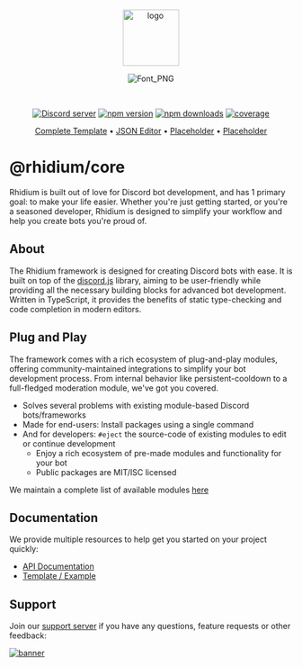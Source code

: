 <div align="center">
 <br />
 <p>
  <a href="https://rhidium.xyz"><img src="https://github.com/rhidium/core/assets/57721238/e6d25fa1-07cb-4284-a02a-f73fe7ef3878" width="100" alt="logo" /></a>
  
  ![Font_PNG](https://github.com/rhidium/core/assets/57721238/9ccc5763-8336-4d1e-8187-a738bafdc519)
 </p>
 <br />
 <p>
  <a href="https://discord.gg/mirasaki"><img src="https://img.shields.io/discord/793894728847720468?color=5865F2&logo=discord&logoColor=white" alt="Discord server" /></a>
  <a href="https://www.npmjs.com/package/@rhidium/core"><img src="https://img.shields.io/npm/v/@rhidium/core.svg?maxAge=3600" alt="npm version" /></a>
  <a href="https://www.npmjs.com/package/@rhidium/core"><img src="https://img.shields.io/npm/dt/@rhidium/core.svg?maxAge=3600" alt="npm downloads" /></a>
  <a href="https://rhidium.xyz/modules"><img src="https://rhidium.xyz/coverage.svg" alt="coverage" /></a>
 </p>

 <p align="center">
  <a href="https://github.com/rhidium/template">Complete Template</a>
  •
  <a href="https://github.com/rhidium/json-editor">JSON Editor</a>
  •
  <a href="https://github.com/rhidium/json-editor">Placeholder</a>
  •
  <a href="https://github.com/rhidium/json-editor">Placeholder</a>
</p>
</div>

# @rhidium/core

Rhidium is built out of love for Discord bot development, and has 1 primary goal: to make your life easier. Whether you're just getting started, or you're a seasoned developer, Rhidium is designed to simplify your workflow and help you create bots you're proud of.

## About

The Rhidium framework is designed for creating Discord bots with ease. It is built on top of the [discord.js](https://discord.js.org/#/) library, aiming to be user-friendly while providing all the necessary building blocks for advanced bot development. Written in TypeScript, it provides the benefits of static type-checking and code completion in modern editors.

## Plug and Play

The framework comes with a rich ecosystem of plug-and-play modules, offering community-maintained integrations to simplify your bot development process. From internal behavior like persistent-cooldown to a full-fledged moderation module, we've got you covered.

- Solves several problems with existing module-based Discord bots/frameworks
- Made for end-users: Install packages using a single command
- And for developers: `#eject` the source-code of existing modules to edit or continue development
  - Enjoy a rich ecosystem of pre-made modules and functionality for your bot
  - Public packages are MIT/ISC licensed

We maintain a complete list of available modules [here](https://rhidium.xyz/modules)

## Documentation

We provide multiple resources to help get you started on your project quickly:

- [API Documentation](https://rhidium.xyz/modules.html)
- [Template / Example](https://github.com/rhidium/template)

## Support

Join our [support server](https://discord.gg/mirasaki) if you have any questions, feature requests or other feedback:

[![banner](https://invidget.switchblade.xyz/mirasaki)](https://discord.gg/mirasaki)
